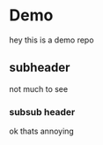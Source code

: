 # Demo

hey this is a demo repo

## subheader

not much to see

### subsub header

ok thats annoying
